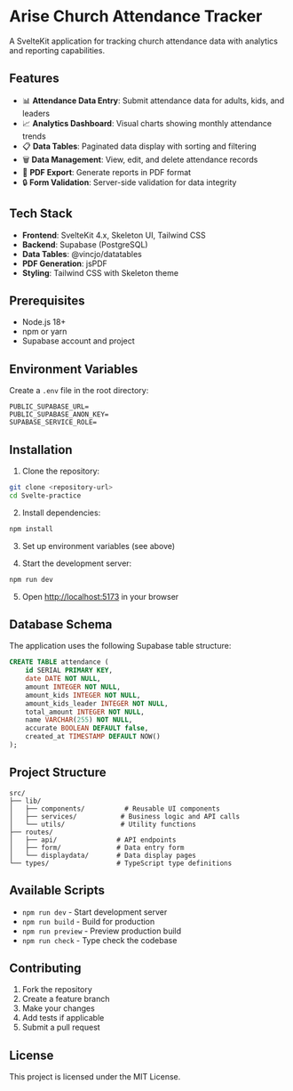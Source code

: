 # Arise Church Attendance Tracker

A SvelteKit application for tracking church attendance data with analytics and reporting capabilities.

## Features

- 📊 **Attendance Data Entry**: Submit attendance data for adults, kids, and leaders
- 📈 **Analytics Dashboard**: Visual charts showing monthly attendance trends
- 📋 **Data Tables**: Paginated data display with sorting and filtering
- 🗑️ **Data Management**: View, edit, and delete attendance records
- 📄 **PDF Export**: Generate reports in PDF format
- 🔒 **Form Validation**: Server-side validation for data integrity

## Tech Stack

- **Frontend**: SvelteKit 4.x, Skeleton UI, Tailwind CSS
- **Backend**: Supabase (PostgreSQL)
- **Data Tables**: @vincjo/datatables
- **PDF Generation**: jsPDF
- **Styling**: Tailwind CSS with Skeleton theme

## Prerequisites

- Node.js 18+ 
- npm or yarn
- Supabase account and project

## Environment Variables

Create a `.env` file in the root directory:

```env
PUBLIC_SUPABASE_URL=
PUBLIC_SUPABASE_ANON_KEY=
SUPABASE_SERVICE_ROLE=
```

## Installation

1. Clone the repository:
```bash
git clone <repository-url>
cd Svelte-practice
```

2. Install dependencies:
```bash
npm install
```

3. Set up environment variables (see above)

4. Start the development server:
```bash
npm run dev
```

5. Open [http://localhost:5173](http://localhost:5173) in your browser

## Database Schema

The application uses the following Supabase table structure:

```sql
CREATE TABLE attendance (
    id SERIAL PRIMARY KEY,
    date DATE NOT NULL,
    amount INTEGER NOT NULL,
    amount_kids INTEGER NOT NULL,
    amount_kids_leader INTEGER NOT NULL,
    total_amount INTEGER NOT NULL,
    name VARCHAR(255) NOT NULL,
    accurate BOOLEAN DEFAULT false,
    created_at TIMESTAMP DEFAULT NOW()
);
```

## Project Structure

```
src/
├── lib/
│   ├── components/          # Reusable UI components
│   ├── services/           # Business logic and API calls
│   └── utils/              # Utility functions
├── routes/
│   ├── api/               # API endpoints
│   ├── form/              # Data entry form
│   └── displaydata/       # Data display pages
└── types/                 # TypeScript type definitions
```

## Available Scripts

- `npm run dev` - Start development server
- `npm run build` - Build for production
- `npm run preview` - Preview production build
- `npm run check` - Type check the codebase

## Contributing

1. Fork the repository
2. Create a feature branch
3. Make your changes
4. Add tests if applicable
5. Submit a pull request

## License

This project is licensed under the MIT License.
